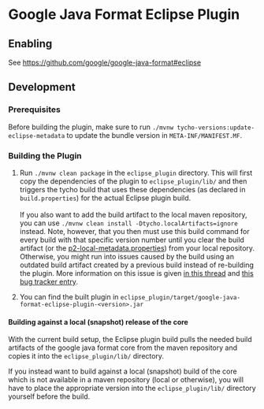 # Google Java Format Eclipse Plugin

## Enabling

See https://github.com/google/google-java-format#eclipse

## Development

### Prerequisites

Before building the plugin, make sure to run `./mvnw
tycho-versions:update-eclipse-metadata` to update the bundle version in
`META-INF/MANIFEST.MF`.

### Building the Plugin

1) Run `./mvnw clean package` in the `eclipse_plugin` directory. This will first copy the dependencies
of the plugin to `eclipse_plugin/lib/` and then triggers the tycho build that uses these
dependencies (as declared in `build.properties`) for the actual Eclipse plugin build.<br><br>
If you also want to add the build artifact to the local maven repository, you can use
`./mvnw clean install -Dtycho.localArtifacts=ignore` instead. Note, however, that you then must use
this build command for every build with that specific version number until you clear the build
artifact (or the
[p2-local-metadata.properties](https://wiki.eclipse.org/Tycho/Target_Platform#Locally_built_artifacts))
from your local repository. Otherwise, you might run into issues caused by the build using an
outdated build artifact created by a previous build instead of re-building the plugin. More
information on this issue is given
[in this thread](https://www.eclipse.org/lists/tycho-user/msg00952.html) and
[this bug tracker entry](https://bugs.eclipse.org/bugs/show_bug.cgi?id=355367).

2) You can find the built plugin in
`eclipse_plugin/target/google-java-format-eclipse-plugin-<version>.jar`

#### Building against a local (snapshot) release of the core

With the current build setup, the Eclipse plugin build pulls the needed build
artifacts of the google java format core from the maven repository and copies it
into the `eclipse_plugin/lib/` directory.

If you instead want to build against a local (snapshot) build of the core which
is not available in a maven repository (local or otherwise), you will have to
place the appropriate version into the `eclipse_plugin/lib/` directory yourself
before the build.
